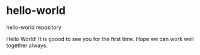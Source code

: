 # hello-world
hello-world repository

Hello World!
It is goood to see you for the first time. Hope we can work well together always. 
